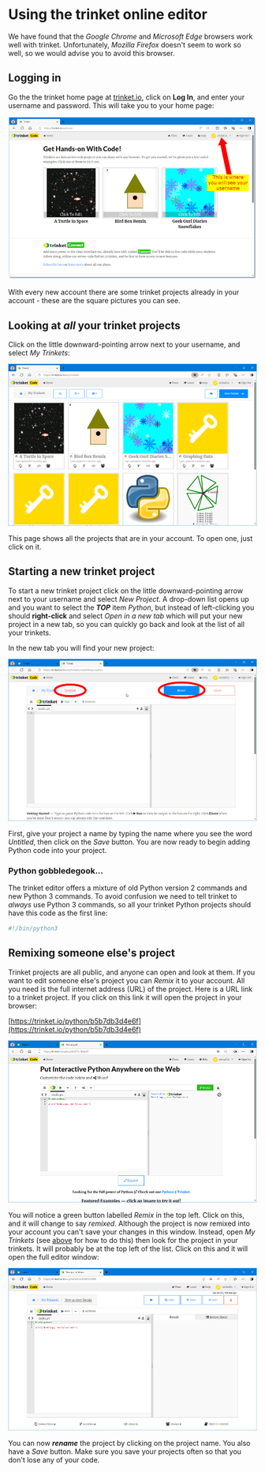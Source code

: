 # Using the trinket online editor

We have found that the *Google Chrome* and *Microsoft Edge* browsers work well with trinket. Unfortunately, *Mozilla Firefox* doesn't seem to work so well, so we would advise you to avoid this browser.

## Logging in

Go the the trinket home page at [trinket.io](https:\\trinket.io),  click on **Log In**, and enter your username and password. This will take you to your home page:

![Trinket home page](trinket1.png)

With every new account there are some trinket projects already in your account - these are the square pictures you can see.

## Looking at *all* your trinket projects

Click on the little downward-pointing arrow next to your username, and select *My Trinkets*:

![My Trinkets page](trinket2.png)

This page shows all the projects that are in your account. To open one, just click on it.

## Starting a new trinket project

To start a new trinket project click on the little downward-pointing arrow next to your username and select *New Project*. A drop-down list opens up and you want to select the ***TOP*** item *Python*, but instead of left-clicking you should **right-click** and select *Open in a new tab* which will put your new project in a new tab, so you can quickly go back and look at the list of all your trinkets.

In the new tab you will find your new project:

![New Trinket page](trinket3.png)

First, give your project a name by typing the name where you see the word *Untitled*, then click on the *Save* button. You are now ready to begin adding Python code into your project.

### Python gobbledegook...

The trinket editor offers a mixture of old Python version 2 commands and new Python 3 commands. To avoid confusion we need to tell trinket to *always* use Python 3 commands, so all your trinket Python projects should have this code as the first line:

``` python
#!/bin/python3
```

## Remixing someone else's project

Trinket projects are all public, and anyone can open and look at them. If you want to edit someone else's project you can *Remix* it to your account. All you need is the full internet address (URL) of the project. Here is a URL link to a trinket project. If you click on this link it will open the project in your browser:

[https://trinket.io/python/b5b7db3d4e6f](https://trinket.io/python/b5b7db3d4e6f)

![Remixing a trinket](trinket4.png)

You will notice a green button labelled *Remix* in the top left. Click on this, and it will change to say *remixed*. Although the project is now remixed into your account you can't save your changes in this window. Instead, open *My Trinkets* (see [above](#looking-at-all-your-trinket-projects) for how to do this) then look for the project in your trinkets. It will probably be at the top left of the list. Click on this and it will open the full editor window:

![Editing remixed trinket](trinket5.png)

You can now ***rename*** the project by clicking on the project name. You also have a *Save* button. Make sure you save your projects often so that you don't lose any of your code.
